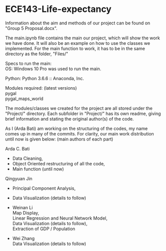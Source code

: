 # ECE143-Life-expectancy

Information about the aim and methods of our project can be found on "Group 5 Proposal.docx".

The main.ipynb file contains the main our project, which will show the work we have done. It will also be an example on how to use the classes we implemented. For the main function to work, it has to be in the same directory as the folder, "Files/"

Specs to run the main:   
OS: Windows 10 Pro was used to run the main.   

Python: Python 3.6.6 :: Anaconda, Inc.

Modules required: (latest versions)   
pygal   
pygal_maps_world   

The modules/classes we created for the project are all stored under the "Project/" directory. Each subfolder in "Project/" has its own readme, giving brief information and stating the original author(s) of the code.

As I (Arda Bati) am working on the structuring of the codes, my name comes up in many of the commits. For clarity, our main work distribution until now is given below: (main authors of each part)

Arda C. Bati  
 - Data Cleaning,  
 - Object Oriented restructuring of all the code,  
 - Main function (until now)
   
Qingyuan Jin  
 - Principal Component Analysis,  
 - Data Visualization (details to follow)

 - Weinan Li  
  Map Display,  
  Linear Regression and Neural Network Model,  
  Data Visualization (details to follow),  
  Extraction of GDP / Population
  
 - Wei Zhang  
  Data Visualization (details to follow)
